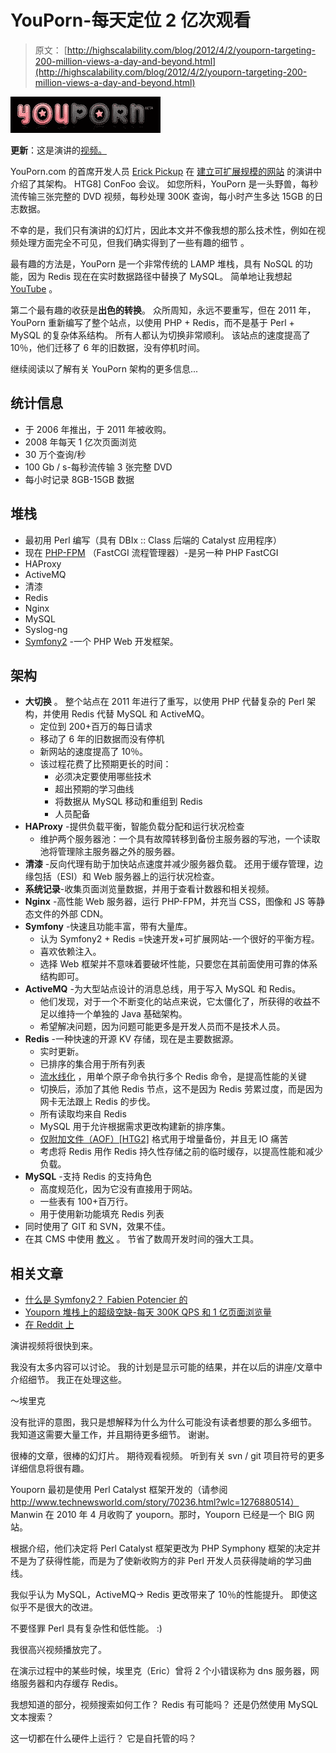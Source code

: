 # YouPorn-每天定位 2 亿次观看

> 原文： [http://highscalability.com/blog/2012/4/2/youporn-targeting-200-million-views-a-day-and-beyond.html](http://highscalability.com/blog/2012/4/2/youporn-targeting-200-million-views-a-day-and-beyond.html)

![](img/05b77736b31c0df92d092c23258b4c43.png)

**更新**：这是演讲的[视频。](http://www.youtube.com/watch?v=RlkCdM_f3p4)

YouPorn.com 的首席开发人员 [Erick Pickup](https://twitter.com/#!/EricPickupYP) 在 [建立可扩展规模的网站](https://joind.in/6123) 的演讲中介绍了其架构。 HTG8] ConFoo 会议。 如您所料，YouPorn 是一头野兽，每秒流传输三张完整的 DVD 视频，每秒处理 300K 查询，每小时产生多达 15GB 的日志数据。

不幸的是，我们只有演讲的幻灯片，因此本文并不像我想的那么技术性，例如在视频处理方面完全不可见，但我们确实得到了一些有趣的细节 。

最有趣的方法是，YouPorn 是一个非常传统的 LAMP 堆栈，具有 NoSQL 的功能，因为 Redis 现在在实时数据路径中替换了 MySQL。 简单地让我想起 [YouTube](http://highscalability.com/blog/2012/3/26/7-years-of-youtube-scalability-lessons-in-30-minutes.html) 。

第二个最有趣的收获是**出色的转换**。 众所周知，永远不要重写，但在 2011 年，YouPorn 重新编写了整个站点，以使用 PHP + Redis，而不是基于 Perl + MySQL 的复杂体系结构。 所有人都认为切换非常顺利。 该站点的速度提高了 10％，他们迁移了 6 年的旧数据，没有停机时间。

继续阅读以了解有关 YouPorn 架构的更多信息...

## 统计信息

*   于 2006 年推出，于 2011 年被收购。
*   2008 年每天 1 亿次页面浏览
*   30 万个查询/秒
*   100 Gb / s-每秒流传输 3 张完整 DVD
*   每小时记录 8GB-15GB 数据

## 堆栈

*   最初用 Perl 编写（具有 DBIx :: Class 后端的 Catalyst 应用程序）
*   现在 [PHP-FPM](http://php-fpm.org/) （FastCGI 流程管理器）-是另一种 PHP FastCGI
*   HAProxy
*   ActiveMQ
*   清漆
*   Redis
*   Nginx
*   MySQL
*   Syslog-ng
*   [Symfony2](http://symfony.com/) -一个 PHP Web 开发框架。

## 架构

*   **大切换** 。 整个站点在 2011 年进行了重写，以使用 PHP 代替复杂的 Perl 架构，并使用 Redis 代替 MySQL 和 ActiveMQ。
    *   定位到 200+百万的每日请求
    *   移动了 6 年的旧数据而没有停机
    *   新网站的速度提高了 10％。
    *   该过程花费了比预期更长的时间：
        *   必须决定要使用哪些技术
        *   超出预期的学习曲线
        *   将数据从 MySQL 移动和重组到 Redis
        *   人员配备
*   **HAProxy** -提供负载平衡，智能负载分配和运行状况检查
    *   维护两个服务器池：一个具有故障转移到备份主服务器的写池，一个读取池将管理除主服务器之外的服务器。
*   **清漆** -反向代理有助于加快站点速度并减少服务器负载。 还用于缓存管理，边缘包括（ESI）和 Web 服务器上的运行状况检查。
*   **系统记录**-收集页面浏览量数据，并用于查看计数器和相关视频。
*   **Nginx** -高性能 Web 服务器，运行 PHP-FPM，并充当 CSS，图像和 JS 等静态文件的外部 CDN。
*   **Symfony** -快速且功能丰富，带有大量库。
    *   认为 Symfony2 + Redis =快速开发+可扩展网站-一个很好的平衡方程。
    *   喜欢依赖注入。
    *   选择 Web 框架并不意味着要破坏性能，只要您在其前面使用可靠的体系结构即可。
*   **ActiveMQ** -为大型站点设计的消息总线，用于写入 MySQL 和 Redis。
    *   他们发现，对于一个不断变化的站点来说，它太僵化了，所获得的收益不足以维持一个单独的 Java 基础架构。
    *   希望解决问题，因为问题可能更多是开发人员而不是技术人员。
*   **Redis** -一种快速的开源 KV 存储，现在是主要数据源。
    *   实时更新。
    *   已排序的集合用于所有列表
    *   [流水线化](http://rediscookbook.org/pipeline_multiple_commands.html) ，用单个原子命令执行多个 Redis 命令，是提高性能的关键
    *   切换后，添加了其他 Redis 节点，这不是因为 Redis 劳累过度，而是因为网卡无法跟上 Redis 的步伐。
    *   所有读取均来自 Redis
    *   MySQL 用于允许根据需求更改构建新的排序集。
    *   [仅附加文件（AOF）[H​​TG2]](http://redis.io/topics/persistence) 格式用于增量备份，并且无 IO 痛苦
    *   考虑将 Redis 用作 Redis 持久性存储之前的临时缓存，以提高性能和减少负载。
*   **MySQL** -支持 Redis 的支持角色
    *   高度规范化，因为它没有直接用于网站。
    *   一些表有 100+百万行。
    *   用于使用新功能填充 Redis 列表
*   同时使用了 GIT 和 SVN，效果不佳。
*   在其 CMS 中使用 [教义](http://www.doctrine-project.org/) 。 节省了数周开发时间的强大工具。

## 相关文章

*   [什么是 Symfony2？ Fabien Potencier 的](http://fabien.potencier.org/article/49/what-is-symfony2)
*   [Youporn 堆栈上的超级空缺-每天 300K QPS 和 1 亿页面浏览量](http://highscalability.com/blog/2012/2/16/a-super-short-on-the-youporn-stack-300k-qps-and-100-million.html)
*   [在 Reddit 上](http://www.reddit.com/r/programming/comments/rvw6q/youporn_scaling_to_200_million_views_a_day_and/)

演讲视频将很快到来。

我没有太多内容可以讨论。 我的计划是显示可能的结果，并在以后的讲座/文章中介绍细节。 我正在处理这些。

〜埃里克

没有批评的意图，我只是想解释为什么为什么可能没有读者想要的那么多细节。 我知道这需要大量工作，并且期待更多细节。 谢谢。

很棒的文章，很棒的幻灯片。 期待观看视频。
听到有关 svn / git 项目符号的更多详细信息将很有趣。

Youporn 最初是使用 Perl Catalyst 框架开发的（请参阅 http://www.technewsworld.com/story/70236.html?wlc=1276880514）
Manwin 在 2010 年 4 月收购了 youporn。那时，Youporn 已经是一个 BIG 网站。

根据介绍，他们决定将 Perl Catalyst 框架更改为 PHP Symphony 框架的决定并不是为了获得性能，而是为了使新收购方的非 Perl 开发人员获得陡峭的学习曲线。

我似乎认为 MySQL，ActiveMQ-> Redis 更改带来了 10％的性能提升。 即使这似乎不是很大的改进。

不要怪罪 Perl 具有复杂性和低性能。 :)

我很高兴视频播放完了。

在演示过程中的某些时候，埃里克（Eric）曾将 2 个小错误称为 dns 服务器，网络服务器和内存缓存 Redis。

我想知道的部分，视频搜索如何工作？ Redis 有可能吗？ 还是仍然使用 MySQL 文本搜索？

这一切都在什么硬件上运行？ 它是自托管的吗？
